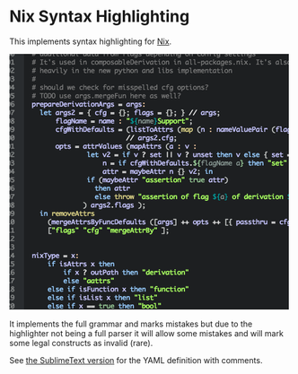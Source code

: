 # Nix Syntax Highlighting

This implements syntax highlighting for [Nix](http://nixos.org).

![A screenshot of your spankin' package](nix-example.png)

It implements the full grammar and marks mistakes but due to the highlighter not being a full parser it will allow some mistakes and will mark some legal constructs as invalid (rare).

See [the SublimeText version](https://github.com/wmertens/sublime-nix/blob/master/nix.YAML-tmLanguage) for the YAML definition with comments.
